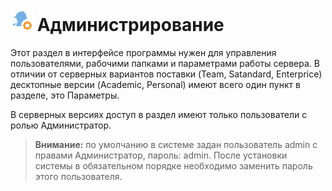 # ![Администрирование](../images/icons/admin_18/admin_default-01.svg) Администрирование

Этот раздел в интерфейсе программы нужен для управления пользователями, рабочими папками и параметрами работы сервера. В отличии от серверных вариантов поставки (Team, Satandard, Enterprice) десктопные версии (Academic, Personal) имеют всего один пункт в разделе, это Параметры.

В серверных версиях доступ в раздел имеют только пользователи с ролью Администратор.

> **Внимание:** по умолчанию в системе задан пользователь admin с правами Администратор, пароль: admin.
После установки системы в обязательном порядке необходимо заменить пароль этого пользователя.